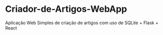 # Criador-de-Artigos-WebApp
Aplicação Web Simples de criação de artigos com uso de SQLite + Flask + React 
